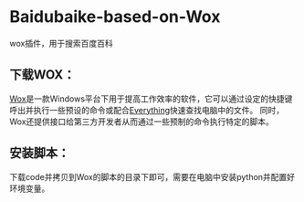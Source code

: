 # Baidubaike-based-on-Wox
wox插件，用于搜索百度百科
## 下载WOX：
[Wox](http://www.wox.one)是一款Windows平台下用于提高工作效率的软件，它可以通过设定的快捷键呼出并执行一些预设的命令或配合[Everything](https://www.voidtools.com/zh-cn/)快速查找电脑中的文件。
同时，Wox还提供接口给第三方开发者从而通过一些预制的命令执行特定的脚本。
## 安装脚本：
下载code并拷贝到Wox的脚本的目录下即可，需要在电脑中安装python并配置好环境变量。
